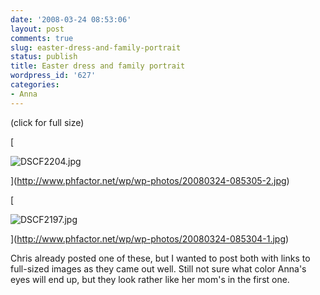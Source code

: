 ```yaml
---
date: '2008-03-24 08:53:06'
layout: post
comments: true
slug: easter-dress-and-family-portrait
status: publish
title: Easter dress and family portrait
wordpress_id: '627'
categories:
- Anna
---
```


(click for full size)

[


![DSCF2204.jpg](http://www.phfactor.net/wp/wp-photos/thumb.20080324-085305-2.jpg)



](http://www.phfactor.net/wp/wp-photos/20080324-085305-2.jpg)



[


![DSCF2197.jpg](http://www.phfactor.net/wp/wp-photos/thumb.20080324-085304-1.jpg)



](http://www.phfactor.net/wp/wp-photos/20080324-085304-1.jpg)

Chris already posted one of these, but I wanted to post both with   links to full-sized images as they came out well. Still not sure what   color Anna's eyes will end up, but they look rather like her mom's in   the first one.
